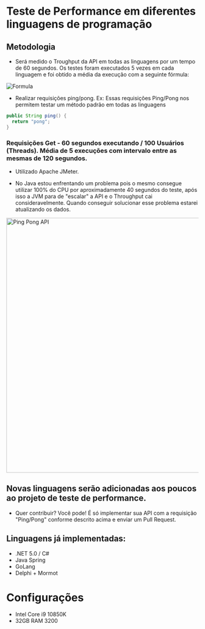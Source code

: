 # Teste de Performance em diferentes linguagens de programação

## Metodologia
- Será medido o Troughput da API em todas as linguagens por um tempo de 60 segundos. Os testes foram executados 5 vezes em cada linguagem e foi obtido a média da execução com a seguinte fórmula:
<img align="center" alt="Formula" src="http://www.sciweavers.org/tex2img.php?eq=\frac%20{r1%20%2B%20r2%20%2B%20r3%20%2B%20r4%20%2B%20r5}%20{5}&bc=White&fc=Black&im=jpg&fs=12&ff=arev&edit=">  


- Realizar requisições ping/pong. Ex:
Essas requisições Ping/Pong nos permitem testar um método padrão em todas as linguagens
```java
public String ping() {
  return "pong";
}
```

### Requisições Get - 60 segundos executando / 100 Usuários (Threads). Média de 5 execuções com intervalo entre as mesmas de 120 segundos.

- Utilizado Apache JMeter.

- No Java estou enfrentando um problema pois o mesmo consegue utilizar 100% do CPU por aproximadamente 40 segundos do teste, após isso a JVM para de "escalar" a API e o Throughput cai consideravelmente. Quando conseguir solucionar esse problema estarei atualizando os dados.

<img width="667" alt="Ping Pong API" src="https://user-images.githubusercontent.com/3423282/125724080-aa69fc49-e1b4-455a-b861-7303ddc841af.png">


## Novas linguagens serão adicionadas aos poucos ao projeto de teste de performance.

- Quer contribuir? Você pode! É só implementar sua API com a requisição "Ping/Pong" conforme descrito acima e enviar um Pull Request.



## Linguagens já implementadas:
- .NET 5.0 / C#
- Java Spring
- GoLang
- Delphi + Mormot



# Configurações
- Intel Core i9 10850K
- 32GB RAM 3200


